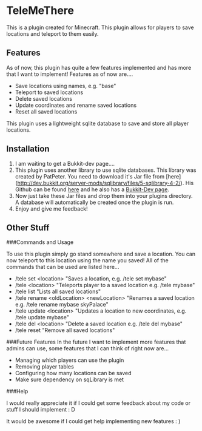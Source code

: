 TeleMeThere
===========

This is a plugin created for Minecraft. This plugin allows for players to save locations and teleport to them easily.

Features
-----------

As of now, this plugin has quite a few features implemented and has more that I want to implement!
Features as of now are....

* Save locations using names, e.g. "base"
* Teleport to saved locations
* Delete saved locations
* Update coordinates and rename saved locations
* Reset all saved locations

This plugin uses a lightweight sqlite database to save and store all player locations. 

Installation
------------

1. I am waiting to get a Bukkit-dev page....
2. This plugin uses another library to use sqlite databases. This library was created by PatPeter.
You need to download it's Jar file from [here] (http://dev.bukkit.org/server-mods/sqlibrary/files/5-sqlibrary-4-2/).
His Github can be found [here](https://github.com/PatPeter/SQLibrary) and he also has a [Bukkit-Dev page](http://dev.bukkit.org/server-mods/sqlibrary/).
3. Now just take these Jar files and drop them into your plugins directory. A database will automatically be created once the plugin is run.
4. Enjoy and give me feedback!

Other Stuff
------

###Commands and Usage

To use this plugin simply go stand somewhere and save a location. You can now teleport to this location using the name you saved!
All of the commands that can be used are listed here...

* /tele set \<location> "Saves a location, e.g. /tele set mybase"
* /tele \<location> "Teleports player to a saved location e.g. /tele mybase"
* /tele list "Lists all saved locations"
* /tele rename \<oldLocation> \<newLocation> "Renames a saved location e.g. /tele rename mybase skyPalace"
* /tele update \<location> "Updates a location to new coordinates, e.g. /tele update mybase"
* /tele del \<location> "Delete a saved location e.g. /tele del mybase"
* /tele reset "Remove all saved locations"

###Future Features
In the future I want to implement more features that admins can use, some features that I can think of right now are...

* Managing which players can use the plugin
* Removing player tables
* Configuring how many locations can be saved
* Make sure dependency on sqLibrary is met

###Help

I would really appreciate it if I could get some feedback about my code or stuff I should implement : D

It would be awesome if I could get help implementing new features : )

